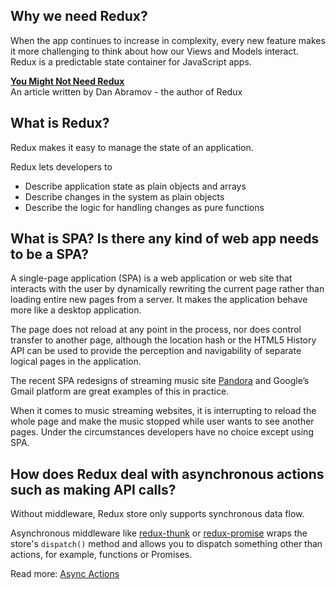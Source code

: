 ## Why we need Redux?

When the app continues to increase in complexity, every new feature makes it more challenging to think about how our Views and Models interact. Redux is a predictable state container for JavaScript apps.  

**[You Might Not Need Redux](https://medium.com/@dan_abramov/you-might-not-need-redux-be46360cf367)**  
 An article written by Dan Abramov - the author of Redux

## What is Redux?

Redux makes it easy to manage the state of an application.  

Redux lets developers to
- Describe application state as plain objects and arrays
- Describe changes in the system as plain objects
- Describe the logic for handling changes as pure functions

## What is SPA? Is there any kind of web app needs to be a SPA?

A single-page application (SPA) is a web application or web site that interacts with the user by dynamically rewriting the current page rather than loading entire new pages from a server. It makes the application behave more like a desktop application.  

The page does not reload at any point in the process, nor does control transfer to another page, although the location hash or the HTML5 History API can be used to provide the perception and navigability of separate logical pages in the application.  

The recent SPA redesigns of streaming music site [Pandora](https://www.pandora.com/) and Google’s Gmail platform are great examples of this in practice.  
 
When it comes to music streaming websites, it is interrupting to reload the whole page and make the music stopped while user wants to see another pages. Under the circumstances developers have no choice except using SPA.  

## How does Redux deal with asynchronous actions such as making API calls?

Without middleware, Redux store only supports synchronous data flow.  

Asynchronous middleware like [redux-thunk](https://github.com/reduxjs/redux-thunk) or [redux-promise](https://github.com/redux-utilities/redux-promise) wraps the store's `dispatch()` method and allows you to dispatch something other than actions, for example, functions or Promises.  

Read more: [Async Actions](https://redux.js.org/advanced/asyncactions)
